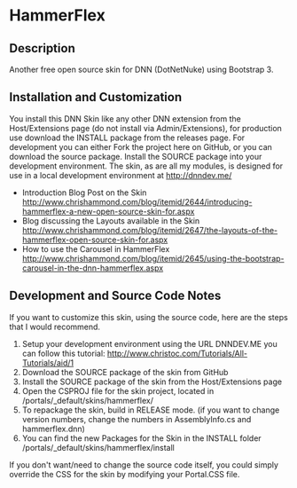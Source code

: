 HammerFlex
==========

Description
-----------
Another free open source skin for DNN (DotNetNuke) using Bootstrap 3. 

Installation and Customization
------------------------------
You install this DNN Skin like any other DNN extension from the Host/Extensions page (do not install via Admin/Extensions), for production use download the INSTALL package from the releases page. For development you can either Fork the project here on GitHub, or you can download the source package. Install the SOURCE package into your development environment. The skin, as are all my modules, is designed for use in a local development environment at http://dnndev.me/ 

* Introduction Blog Post on the Skin http://www.chrishammond.com/blog/itemid/2644/introducing-hammerflex-a-new-open-source-skin-for.aspx
* Blog discussing the Layouts available in the Skin http://www.chrishammond.com/blog/itemid/2647/the-layouts-of-the-hammerflex-open-source-skin-for.aspx
* How to use the Carousel in HammerFlex http://www.chrishammond.com/blog/itemid/2645/using-the-bootstrap-carousel-in-the-dnn-hammerflex.aspx

Development and Source Code Notes
---------------------------------
If you want to customize this skin, using the source code, here are the steps that I would recommend. 

1. Setup your development environment using the URL DNNDEV.ME you can follow this tutorial: http://www.christoc.com/Tutorials/All-Tutorials/aid/1
2. Download the SOURCE package of the skin from GitHub
3. Install the SOURCE package of the skin from the Host/Extensions page
4. Open the CSPROJ file for the skin project, located in /portals/_default/skins/hammerflex/
5. To repackage the skin, build in RELEASE mode. (if you want to change version numbers, change the numbers in AssemblyInfo.cs and hammerflex.dnn)
6. You can find the new Packages for the Skin in the INSTALL folder /portals/_default/skins/hammerflex/install

If you don't want/need to change the source code itself, you could simply override the CSS for the skin by modifying your Portal.CSS file.

